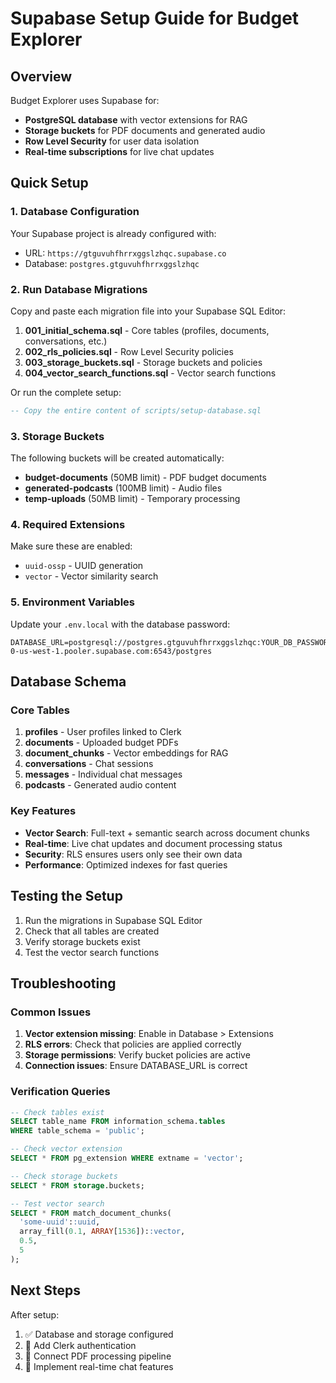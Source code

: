 # Supabase Setup Guide for Budget Explorer

## Overview
Budget Explorer uses Supabase for:
- **PostgreSQL database** with vector extensions for RAG
- **Storage buckets** for PDF documents and generated audio
- **Row Level Security** for user data isolation
- **Real-time subscriptions** for live chat updates

## Quick Setup

### 1. Database Configuration

Your Supabase project is already configured with:
- URL: `https://gtguvuhfhrrxggslzhqc.supabase.co`
- Database: `postgres.gtguvuhfhrrxggslzhqc`

### 2. Run Database Migrations

Copy and paste each migration file into your Supabase SQL Editor:

1. **001_initial_schema.sql** - Core tables (profiles, documents, conversations, etc.)
2. **002_rls_policies.sql** - Row Level Security policies
3. **003_storage_buckets.sql** - Storage buckets and policies
4. **004_vector_search_functions.sql** - Vector search functions

Or run the complete setup:
```sql
-- Copy the entire content of scripts/setup-database.sql
```

### 3. Storage Buckets

The following buckets will be created automatically:
- **budget-documents** (50MB limit) - PDF budget documents
- **generated-podcasts** (100MB limit) - Audio files
- **temp-uploads** (50MB limit) - Temporary processing

### 4. Required Extensions

Make sure these are enabled:
- `uuid-ossp` - UUID generation
- `vector` - Vector similarity search

### 5. Environment Variables

Update your `.env.local` with the database password:
```env
DATABASE_URL=postgresql://postgres.gtguvuhfhrrxggslzhqc:YOUR_DB_PASSWORD@aws-0-us-west-1.pooler.supabase.com:6543/postgres
```

## Database Schema

### Core Tables

1. **profiles** - User profiles linked to Clerk
2. **documents** - Uploaded budget PDFs
3. **document_chunks** - Vector embeddings for RAG
4. **conversations** - Chat sessions
5. **messages** - Individual chat messages
6. **podcasts** - Generated audio content

### Key Features

- **Vector Search**: Full-text + semantic search across document chunks
- **Real-time**: Live chat updates and document processing status
- **Security**: RLS ensures users only see their own data
- **Performance**: Optimized indexes for fast queries

## Testing the Setup

1. Run the migrations in Supabase SQL Editor
2. Check that all tables are created
3. Verify storage buckets exist
4. Test the vector search functions

## Troubleshooting

### Common Issues

1. **Vector extension missing**: Enable in Database > Extensions
2. **RLS errors**: Check that policies are applied correctly
3. **Storage permissions**: Verify bucket policies are active
4. **Connection issues**: Ensure DATABASE_URL is correct

### Verification Queries

```sql
-- Check tables exist
SELECT table_name FROM information_schema.tables
WHERE table_schema = 'public';

-- Check vector extension
SELECT * FROM pg_extension WHERE extname = 'vector';

-- Check storage buckets
SELECT * FROM storage.buckets;

-- Test vector search
SELECT * FROM match_document_chunks(
  'some-uuid'::uuid,
  array_fill(0.1, ARRAY[1536])::vector,
  0.5,
  5
);
```

## Next Steps

After setup:
1. ✅ Database and storage configured
2. 🔄 Add Clerk authentication
3. 🔄 Connect PDF processing pipeline
4. 🔄 Implement real-time chat features
